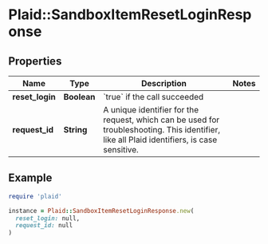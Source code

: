# Plaid::SandboxItemResetLoginResponse

## Properties

| Name | Type | Description | Notes |
| ---- | ---- | ----------- | ----- |
| **reset_login** | **Boolean** | &#x60;true&#x60; if the call succeeded |  |
| **request_id** | **String** | A unique identifier for the request, which can be used for troubleshooting. This identifier, like all Plaid identifiers, is case sensitive. |  |

## Example

```ruby
require 'plaid'

instance = Plaid::SandboxItemResetLoginResponse.new(
  reset_login: null,
  request_id: null
)
```

